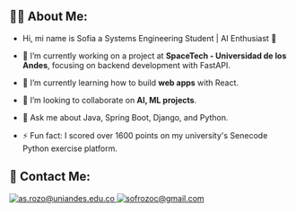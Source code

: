 
## 👩‍💻 About Me:

- Hi, mi name is Sofia a Systems Engineering Student | AI Enthusiast 🚀

- 🔭 I’m currently working on a project at **SpaceTech - Universidad de los Andes**, focusing on backend development with FastAPI.
- 🌱 I’m currently learning how to build **web apps** with React.
- 👯 I’m looking to collaborate on **AI, ML projects**.
- 💬 Ask me about Java, Spring Boot, Django, and Python.
- ⚡ Fun fact: I scored over 1600 points on my university's Senecode Python exercise platform.

## 📲 Contact Me:

<a href="mailto:as.rozo@uniandes.edu.co" target="_blank">
<img src="https://img.shields.io/badge/Microsoft_Outlook-0078D4?style=for-the-badge&logo=microsoft-outlook&logoColor=white" alt=as.rozo@uniandes.edu.co mail style="margin-bottom: 5px;" />
</a>
<a href="mailto:sofrozoc@gmail.com" target="_blank">
<img src="https://img.shields.io/badge/Gmail-D14836?style=for-the-badge&logo=gmail&logoColor=white" alt=sofrozoc@gmail.com mail style="margin-bottom: 5px;" />
</a>
